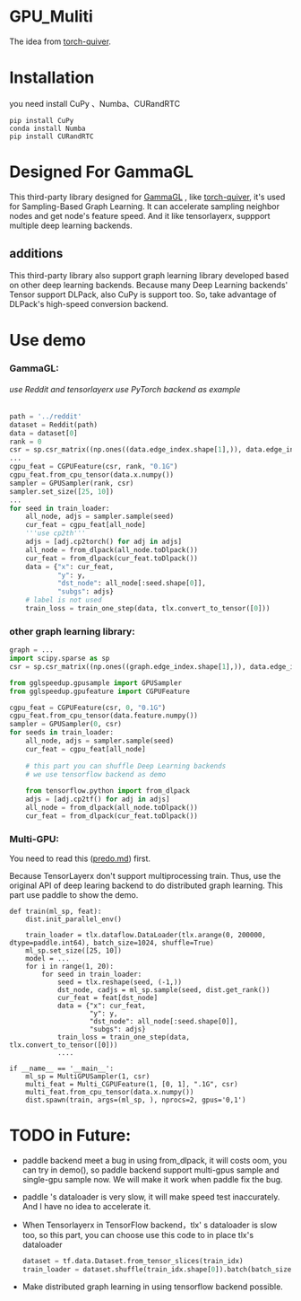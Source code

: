 # GPU_Muliti

The idea from [torch-quiver](https://github.com/quiver-team/torch-quiver).

# Installation

you need install CuPy 、Numba、CURandRTC

```
pip install CuPy
conda install Numba
pip install CURandRTC

```

# Designed For GammaGL

This third-party library designed for [GammaGL](https://github.com/BUPT-GAMMAGammaGL) , like [torch-quiver](https://github.com/quiver-team/torch-quiver), it's used for Sampling-Based Graph Learning. It can accelerate sampling neighbor nodes and get node's feature speed. And it like tensorlayerx, suppport multiple deep learning backends.

## additions

This third-party library also support graph learning library developed based on other deep learning backends. Because many Deep Learning backends' Tensor support DLPack, also CuPy is support too. So, take advantage of DLPack's  high-speed conversion backend.

# Use demo

### GammaGL:

###### use Reddit and tensorlayerx use PyTorch backend as example

```python
path = '../reddit'
dataset = Reddit(path)
data = dataset[0]
rank = 0
csr = sp.csr_matrix((np.ones((data.edge_index.shape[1],)), data.edge_index.numpy()))
...
cgpu_feat = CGPUFeature(csr, rank, "0.1G")
cgpu_feat.from_cpu_tensor(data.x.numpy())
sampler = GPUSampler(rank, csr)
sampler.set_size([25, 10])
...
for seed in train_loader:
    all_node, adjs = sampler.sample(seed)
    cur_feat = cgpu_feat[all_node]
    '''use cp2th'''
    adjs = [adj.cp2torch() for adj in adjs]
    all_node = from_dlpack(all_node.toDlpack())
    cur_feat = from_dlpack(cur_feat.toDlpack())
    data = {"x": cur_feat,
            "y": y,
            "dst_node": all_node[:seed.shape[0]],
            "subgs": adjs}
    # label is not used
    train_loss = train_one_step(data, tlx.convert_to_tensor([0]))
```



### other graph learning library:

```python
graph = ...
import scipy.sparse as sp
csr = sp.csr_matrix((np.ones((graph.edge_index.shape[1],)), data.edge_index.numpy()))

from gglspeedup.gpusample import GPUSampler
from gglspeedup.gpufeature import CGPUFeature

cgpu_feat = CGPUFeature(csr, 0, "0.1G")
cgpu_feat.from_cpu_tensor(data.feature.numpy())
sampler = GPUSampler(0, csr)
for seeds in train_loader:
    all_node, adjs = sampler.sample(seed)
    cur_feat = cgpu_feat[all_node]
	
    # this part you can shuffle Deep Learning backends
    # we use tensorflow backend as demo
    
    from tensorflow.python import from_dlpack
    adjs = [adj.cp2tf() for adj in adjs]
    all_node = from_dlpack(all_node.toDlpack())
    cur_feat = from_dlpack(cur_feat.toDlpack())

```

### Multi-GPU:
You need to read this ([predo.md](demoulti/predo.md)) first.

Because TensorLayerx don't support multiprocessing train. Thus, use the original API of deep learing backend to do distributed graph learning. This part use paddle to show the demo.

```
def train(ml_sp, feat):
    dist.init_parallel_env()

    train_loader = tlx.dataflow.DataLoader(tlx.arange(0, 200000, dtype=paddle.int64), batch_size=1024, shuffle=True)
    ml_sp.set_size([25, 10])
    model = ...
    for i in range(1, 20):
        for seed in train_loader:
            seed = tlx.reshape(seed, (-1,))
            dst_node, cadjs = ml_sp.sample(seed, dist.get_rank())
            cur_feat = feat[dst_node]
            data = {"x": cur_feat,
                    "y": y,
                    "dst_node": all_node[:seed.shape[0]],
                    "subgs": adjs}
            train_loss = train_one_step(data, tlx.convert_to_tensor([0]))
            ....

if __name__ == '__main__':
    ml_sp = MultiGPUSampler(1, csr)
    multi_feat = Multi_CGPUFeature(1, [0, 1], ".1G", csr)
    multi_feat.from_cpu_tensor(data.x.numpy())
    dist.spawn(train, args=(ml_sp, ), nprocs=2, gpus='0,1')
```

# TODO in Future:

- paddle backend meet a bug in using from_dlpack, it will costs oom, you can try in demo(), so paddle backend support multi-gpus sample and single-gpu sample now. We will make it work when paddle fix the bug.

- paddle 's dataloader is very slow, it will make speed test inaccurately. And I have no idea to accelerate it.

- When Tensorlayerx in TensorFlow backend，tlx' s dataloader is slow too, so this part, you can choose use this code to in place tlx's dataloader

  ```python
  dataset = tf.data.Dataset.from_tensor_slices(train_idx)
  train_loader = dataset.shuffle(train_idx.shape[0]).batch(batch_size)
  ```

- Make distributed graph learning in using tensorflow backend possible.

 
